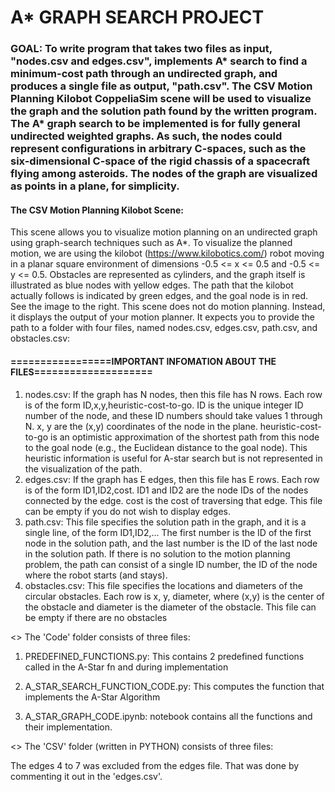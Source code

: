 # A* GRAPH SEARCH PROJECT

### GOAL: To write program that takes two files as input, "nodes.csv and edges.csv", implements A* search to find a minimum-cost path through an undirected graph, and produces a single file as output, "path.csv". The CSV Motion Planning Kilobot CoppeliaSim scene will be used to visualize the graph and the solution path found by the written program. The A* graph search to be implemented is for fully general undirected weighted graphs. As such, the nodes could represent configurations in arbitrary C-spaces, such as the six-dimensional C-space of the rigid chassis of a spacecraft flying among asteroids. The nodes of the graph are visualized as points in a plane, for simplicity.

#### The CSV Motion Planning Kilobot Scene:
This scene allows you to visualize motion planning on an undirected graph using graph-search techniques such as A*. To visualize the planned motion, we are using the kilobot (https://www.kilobotics.com/) robot moving in a planar square environment of dimensions -0.5 <= x <= 0.5 and -0.5 <= y <= 0.5. Obstacles are represented as cylinders, and the graph itself is illustrated as blue nodes with yellow edges. The path that the kilobot actually follows is indicated by green edges, and the goal node is in red. See the image to the right. This scene does not do motion planning. Instead, it displays the output of your motion planner. It expects you to provide the path to a folder with four files, named nodes.csv, edges.csv, path.csv, and obstacles.csv:

#### =================IMPORTANT INFOMATION ABOUT THE FILES====================
1. nodes.csv: If the graph has N nodes, then this file has N rows. Each row is of the form ID,x,y,heuristic-cost-to-go. ID is the unique integer ID number of the node, and these ID numbers should take values 1 through N. x, y are the (x,y) coordinates of the node in the plane. heuristic-cost-to-go is an optimistic approximation of the shortest path from this node to the goal node (e.g., the Euclidean distance to the goal node). This heuristic information is useful for A-star search but is not represented in the visualization of the path.
2. edges.csv: If the graph has E edges, then this file has E rows. Each row is of the form ID1,ID2,cost. ID1 and ID2 are the node IDs of the nodes connected by the edge. cost is the cost of traversing that edge. This file can be empty if you do not wish to display edges.
3. path.csv: This file specifies the solution path in the graph, and it is a single line, of the form ID1,ID2,... The first number is the ID of the first node in the solution path, and the last number is the ID of the last node in the solution path. If there is no solution to the motion planning problem, the path can consist of a single ID number, the ID of the node where the robot starts (and stays).
4. obstacles.csv: This file specifies the locations and diameters of the circular obstacles. Each row is x, y, diameter, where (x,y) is the center of the obstacle and diameter is the diameter of the obstacle. This file can be empty if there are no obstacles



<> The 'Code' folder consists of three files:

1. PREDEFINED_FUNCTIONS.py: This contains 2 predefined functions called in the A-Star fn and during implementation 

2. A_STAR_SEARCH_FUNCTION_CODE.py: This computes the function that implements the A-Star Algorithm    

3. A_STAR_GRAPH_CODE.ipynb: notebook contains all the functions and their implementation.

<> The 'CSV' folder (written in PYTHON) consists of three  files:

<NOTE> The edges 4 to 7 was excluded from the edges file. That was done by commenting it out in the 'edges.csv'.
